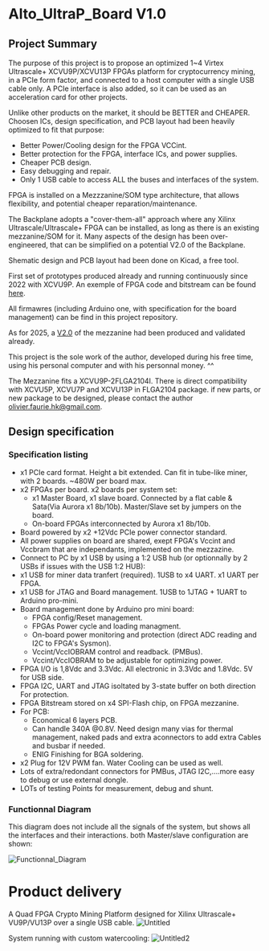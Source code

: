 # Alto_UltraP_Board V1.0

## Project Summary

The purpose of this project is to propose an optimized 1~4 Virtex Ultrascale+ XCVU9P/XCVU13P FPGAs platform for cryptocurrency mining, in a PCIe form factor, and connected to a host computer with a single USB cable only. A PCIe interface is also added, so it can be used as an acceleration card for other projects.

Unlike other products on the market, it should be BETTER and CHEAPER. Choosen ICs, design specification, and PCB layout had been heavily optimized to fit that purpose:
- Better Power/Cooling design for the FPGA VCCint.
- Better protection for the FPGA, interface ICs, and power supplies.
- Cheaper PCB design.
- Easy debugging and repair. 
- Only 1 USB cable to access ALL the buses and interfaces of the system.

FPGA is installed on a Mezzzanine/SOM type architecture, that allows flexibility, and potential cheaper reparation/maintenance.

The Backplane adopts a "cover-them-all" approach where any Xilinx Ultrascale/Ultrascale+ FPGA can be installed, as long as there is an existing mezzanine/SOM for it. Many aspects of the design has been over-engineered, that can be simplified on a potential V2.0 of the Backplane.

Shematic design and PCB layout had been done on Kicad, a free tool.

First set of prototypes produced already and running continuously since 2022 with XCVU9P. An exemple of FPGA code and bitstream can be found [here](https://github.com/OlivierHK/FPGA_Monolithic_SHA3-Solidity_Miner_VU9p_600MHz).

All firmawres (including Arduino one, with specification for the board management) can be find in this project repository. 

As for 2025, a [V2.0](https://github.com/OlivierHK/Alto_UltraP_Mezzanine_V2.0) of the mezzanine had been produced and validated already.

This project is the sole work of the author, developed during his free time, using his personal computer and with his personnal money. ^^

The Mezzanine fits a XCVU9P-2FLGA2104I. There is direct compatibility with XCVU5P, XCVU7P and XCVU13P in FLGA2104 package. if new parts, or new package to be designed, please contact the author olivier.faurie.hk@gmail.com.

## Design specification

### Specification listing

- x1 PCIe card format. Height a bit extended. Can fit in tube-like miner, with 2 boards. ~480W per board max.
- x2 FPGAs per board. x2 boards per system set:
  - x1 Master Board, x1 slave board. Connected by a flat cable & Sata(Via Aurora x1 8b/10b). Master/Slave set by jumpers on the board.
  - On-board FPGAs interconnected by Aurora x1 8b/10b.
- Board powered by x2 +12Vdc PCIe power connector standard.
- All power supplies on board are shared, exept FPGA's Vccint and Vccbram that are independants, implemented on the mezzazine.
- Connect to PC by x1 USB by using a 1:2 USB hub (or optionnally by 2 USBs if issues with the USB 1:2 HUB):
 - x1 USB for miner data tranfert (required). 1USB to x4 UART. x1 UART per FPGA.
 - x1 USB for JTAG and Board management. 1USB to 1JTAG + 1UART to Arduino pro-mini.
- Board management done by Arduino pro mini board:
  - FPGA config/Reset management.
  - FPGAs Power cycle and loading managment.
  - On-board power monitoring and protection (direct ADC reading and I2C to FPGA's Sysmon).
  - Vccint/VccIOBRAM control and readback. (PMBus).
  - Vccint/VccIOBRAM to be adjustable for optimizing power.
- FPGA I/O is 1,8Vdc and 3.3Vdc. All electronic in 3.3Vdc and 1.8Vdc. 5V for USB side.
- FPGA I2C, UART and JTAG isoltated by 3-state buffer on both direction For protection.
- FPGA Bitstream stored on x4 SPI-Flash chip, on FPGA mezzanine.
- For PCB:
  - Economical 6 layers PCB.
  - Can handle 340A @0.8V. Need design many vias for thermal management, naked pads and extra aconnectors to add extra Cables and busbar if needed.
  - ENIG Finishing for BGA soldering.
- x2 Plug for 12V PWM fan. Water Cooling can be used as well.
- Lots of extra/redondant connectors for PMBus, JTAG I2C,....more easy to debug or use external dongle.
- LOTs of testing Points for measurement, debug and shunt.

### Functionnal Diagram

This diagram does not include all the signals of the system, but shows all the interfaces and their interactions. both Master/slave configuration are shown:

![Functionnal_Diagram](https://github.com/user-attachments/assets/1d15ac87-314d-4bb4-981a-0fd3e9492113)


# Product delivery
A Quad FPGA Crypto Mining Platform designed for Xilinx Ultrascale+ VU9P/VU13P over a single USB cable.
![Untitled](https://github.com/user-attachments/assets/f3da800b-ec6e-4877-8b1d-7bc5dfcb32a9)


System running with custom watercooling:
![Untitled2](https://github.com/user-attachments/assets/dd328e59-1fe9-47dc-863a-1a310da1e685)
